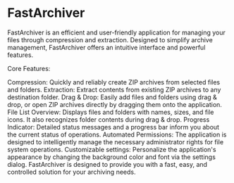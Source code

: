 # FastArchiver

FastArchiver is an efficient and user-friendly application for managing your files through compression and extraction. Designed to simplify archive management, FastArchiver offers an intuitive interface and powerful features.

Core Features:

Compression: Quickly and reliably create ZIP archives from selected files and folders.
Extraction: Extract contents from existing ZIP archives to any destination folder.
Drag & Drop: Easily add files and folders using drag & drop, or open ZIP archives directly by dragging them onto the application.
File List Overview: Displays files and folders with names, sizes, and file icons. It also recognizes folder contents during drag & drop.
Progress Indicator: Detailed status messages and a progress bar inform you about the current status of operations.
Automated Permissions: The application is designed to intelligently manage the necessary administrator rights for file system operations.
Customizable settings: Personalize the application's appearance by changing the background color and font via the settings dialog.
FastArchiver is designed to provide you with a fast, easy, and controlled solution for your archiving needs.
